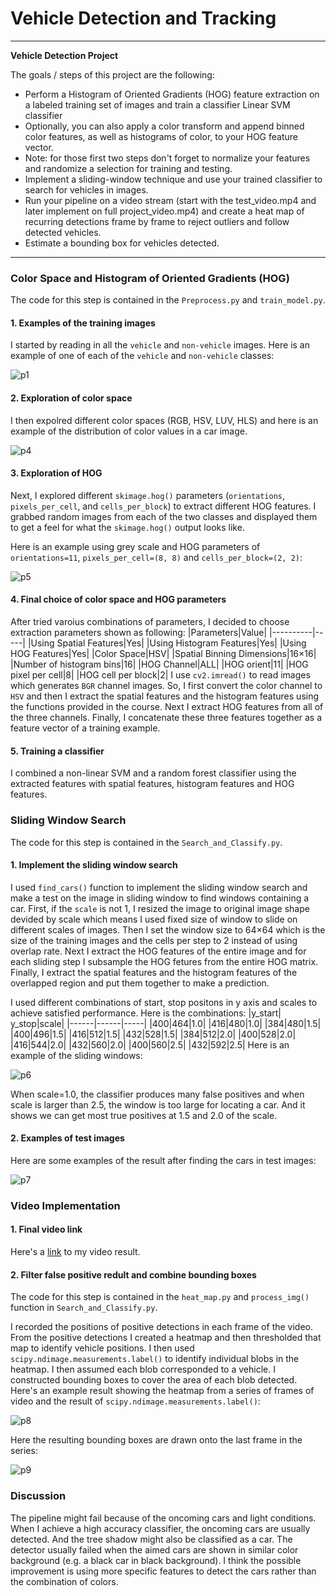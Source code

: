 ﻿# Vehicle Detection and Tracking

---

**Vehicle Detection Project**

The goals / steps of this project are the following:
- Perform a Histogram of Oriented Gradients (HOG) feature extraction on a labeled training set of images and train a classifier Linear SVM classifier
- Optionally, you can also apply a color transform and append binned color features, as well as histograms of color, to your HOG feature vector.
- Note: for those first two steps don't forget to normalize your features and randomize a selection for training and testing.
- Implement a sliding-window technique and use your trained classifier to search for vehicles in images.
- Run your pipeline on a video stream (start with the test_video.mp4 and later implement on full project_video.mp4) and create a heat map of recurring detections frame by frame to reject outliers and follow detected vehicles.
- Estimate a bounding box for vehicles detected.

---

### Color Space and Histogram of Oriented Gradients (HOG)
The code for this step is contained in the `Preprocess.py` and `train_model.py`.
#### 1. Examples of the training images

I started by reading in all the `vehicle` and `non-vehicle` images. Here is an example of one of each of the `vehicle` and `non-vehicle` classes:

![p1]()

#### 2. Exploration of color space
I then expolred different color spaces (RGB, HSV, LUV, HLS) and here is an example of the distribution of color values in a car image.

![p4]()

#### 3. Exploration of HOG
Next, I explored different `skimage.hog()` parameters (`orientations`, `pixels_per_cell`, and `cells_per_block`) to extract different HOG features. I grabbed random images from each of the two classes and displayed them to get a feel for what the `skimage.hog()` output looks like.

Here is an example using grey scale and HOG parameters of `orientations=11`, `pixels_per_cell=(8, 8)` and `cells_per_block=(2, 2)`:

![p5]()

#### 4. Final choice of color space and HOG parameters
 After tried varoius combinations of parameters, I decided to choose extraction parameters shown as following:
 |Parameters|Value|
 |----------|-----|
 |Using Spatial Features|Yes|
 |Using Histogram Features|Yes|
 |Using HOG Features|Yes|
 |Color Space|HSV|
 |Spatial Binning Dimensions|16×16|
 |Number of histogram bins|16|
 |HOG Channel|ALL|
 |HOG orient|11|
 |HOG pixel per cell|8|
 |HOG cell per block|2|
I use `cv2.imread()` to read images which generates `BGR` channel images. So, I first convert the color channel to `HSV` and then I extract the spatial features and the histogram features using the functions provided in the course. Next I extract HOG features from all of the three channels. Finally, I concatenate these three features together as a feature vector of a training example.

#### 5. Training a classifier
I combined a non-linear SVM and a random forest classifier using the extracted features with spatial features, histogram features and HOG features. 

### Sliding Window Search
The code for this step is contained in the `Search_and_Classify.py`.

#### 1. Implement the sliding window search

I used `find_cars()` function to implement the sliding window search and make a test on the image in sliding window to find windows containing a car. First, if the `scale` is not 1, I resized the image to original image shape devided by scale which means I used fixed size of window to slide on different scales of images. Then I set the window size to 64×64 which is the size of the training images and the cells per step to 2 instead of using overlap rate. Next I extract the HOG features of the entire image and for each sliding step I subsample the HOG fetures from the entire HOG matrix. Finally, I extract the spatial features and the histogram features of the overlapped region and put them together to make a prediction.

I used different combinations of start, stop positons in y axis and scales to achieve satisfied performance. Here is the combinations:
|y_start| y_stop|scale|
|------|------|-----|
|400|464|1.0|
|416|480|1.0|
|384|480|1.5|
|400|496|1.5|
|416|512|1.5|
|432|528|1.5|
|384|512|2.0|
|400|528|2.0|
|416|544|2.0|
|432|560|2.0|
|400|560|2.5|
|432|592|2.5|
Here is an example of the sliding windows:

![p6]()

When scale=1.0, the classifier produces many false positives and when scale is larger than 2.5, the window is too large for locating a car. And it shows we can get most true positives at 1.5 and 2.0 of the scale.

#### 2. Examples of test images
Here are some examples of the result after finding the cars in test images:

![p7]()

### Video Implementation

#### 1. Final video link

Here's a [link]() to my video result.

#### 2. Filter false positive redult and combine bounding boxes

The code for this step is contained in the `heat_map.py` and `process_img()` function in `Search_and_Classify.py`.

I recorded the positions of positive detections in each frame of the video. From the positive detections I created a heatmap and then thresholded that map to identify vehicle positions. I then used `scipy.ndimage.measurements.label()` to identify individual blobs in the heatmap. I then assumed each blob corresponded to a vehicle. I constructed bounding boxes to cover the area of each blob detected.
Here's an example result showing the heatmap from a series of frames of video and the result of `scipy.ndimage.measurements.label()`:

![p8]()

Here the resulting bounding boxes are drawn onto the last frame in the series:

![p9]()

### Discussion

The pipeline might fail because of the oncoming cars and light conditions. When I achieve a high accuracy classifier, the oncoming cars are usually detected. And the tree shadow might also be classified as a car. The detector usually failed when the aimed cars are shown in similar color background (e.g. a black car in black background). I think the possible improvement is using more specific features to detect the cars rather than the combination of colors.